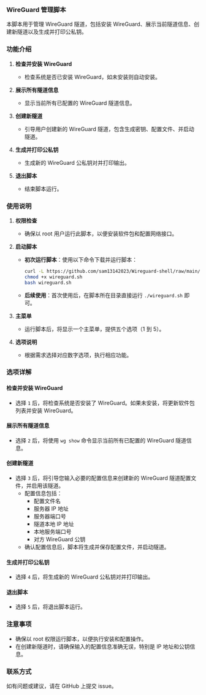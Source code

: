 ### WireGuard 管理脚本

本脚本用于管理 WireGuard 隧道，包括安装 WireGuard、展示当前隧道信息、创建新隧道以及生成并打印公私钥。

### 功能介绍

1. **检查并安装 WireGuard**
   - 检查系统是否已安装 WireGuard，如未安装则自动安装。

2. **展示所有隧道信息**
   - 显示当前所有已配置的 WireGuard 隧道信息。

3. **创建新隧道**
   - 引导用户创建新的 WireGuard 隧道，包含生成密钥、配置文件、并启动隧道。

4. **生成并打印公私钥**
   - 生成新的 WireGuard 公私钥对并打印输出。

5. **退出脚本**
   - 结束脚本运行。

### 使用说明

1. **权限检查**
   - 确保以 root 用户运行此脚本，以便安装软件包和配置网络接口。

2. **启动脚本**
   - **初次运行脚本**：使用以下命令下载并运行脚本：
     ```bash
     curl -L https://github.com/sam13142023/Wireguard-shell/raw/main/main.sh -o wireguard.sh
     chmod +x wireguard.sh
     bash wireguard.sh
     ```
   - **后续使用**：首次使用后，在脚本所在目录直接运行 `./wireguard.sh` 即可。

3. **主菜单**
   - 运行脚本后，将显示一个主菜单，提供五个选项（1 到 5）。

4. **选项说明**
   - 根据需求选择对应数字选项，执行相应功能。

### 选项详解

#### 检查并安装 WireGuard

- 选择 `1` 后，将检查系统是否安装了 WireGuard。如果未安装，将更新软件包列表并安装 WireGuard。

#### 展示所有隧道信息

- 选择 `2` 后，将使用 `wg show` 命令显示当前所有已配置的 WireGuard 隧道信息。

#### 创建新隧道

- 选择 `3` 后，将引导您输入必要的配置信息来创建新的 WireGuard 隧道配置文件，并启用该隧道。
  - 配置信息包括：
    - 配置文件名
    - 服务器 IP 地址
    - 服务器端口号
    - 隧道本地 IP 地址
    - 本地服务端口号
    - 对方 WireGuard 公钥
  - 确认配置信息后，脚本将生成并保存配置文件，并启动隧道。

#### 生成并打印公私钥

- 选择 `4` 后，将生成新的 WireGuard 公私钥对并打印输出。

#### 退出脚本

- 选择 `5` 后，将退出脚本运行。

### 注意事项

- 确保以 root 权限运行脚本，以便执行安装和配置操作。
- 在创建新隧道时，请确保输入的配置信息准确无误，特别是 IP 地址和公钥信息。

### 联系方式

如有问题或建议，请在 GitHub 上提交 issue。